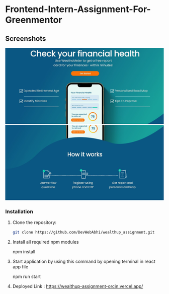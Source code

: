 # Frontend-Intern-Assignment-For-Greenmentor

## Screenshots

<img src='./src/Assets/ssr1.JPG'/>

<img src='./src/Assets/ssr2.JPG'/>



### Installation

1. Clone the repository:

   ```bash
   git clone https://github.com/DevWebAbhi/wealthup_assignment.git

2. Install all required npm modules
    
   npm install

3. Start application by using this command by opening terminal in react app file

   npm run start

4. Deployed Link : https://wealthup-assignment-orcin.vercel.app/
